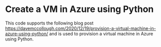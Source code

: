 #  Create a VM in Azure using Python
This code supports the following blog post https://davemccollough.com/2020/12/19/provision-a-virtual-machine-in-azure-using-python/ and is used to provision a virtual machine in Azure using Python.  

